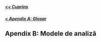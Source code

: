 ##### [<< Cuprins](Cuprins.md)
##### [< Apendix A: Glosar](Apendix%20A:%20Glosar.md)
## Apendix B: Modele de analiză
